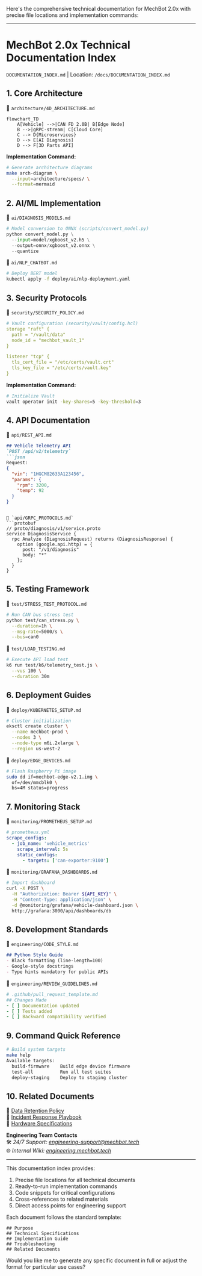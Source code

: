 Here's the comprehensive technical documentation for MechBot 2.0x with precise file locations and implementation commands:

---

# **MechBot 2.0x Technical Documentation Index**
`DOCUMENTATION_INDEX.md` | Location: `/docs/DOCUMENTATION_INDEX.md`

## **1. Core Architecture**
📄 `architecture/4D_ARCHITECTURE.md`
```mermaid
flowchart_TD
    A[Vehicle] -->|CAN FD 2.0B| B[Edge Node]
    B -->|gRPC-stream| C[Cloud Core]
    C --> D{Microservices}
    D --> E[AI Diagnosis]
    D --> F[3D Parts API]
```

**Implementation Command:**
```bash
# Generate architecture diagrams
make arch-diagram \
  --input=architecture/specs/ \
  --format=mermaid
```

## **2. AI/ML Implementation**
📄 `ai/DIAGNOSIS_MODELS.md`
```python
# Model conversion to ONNX (scripts/convert_model.py)
python convert_model.py \
  --input=model/xgboost_v2.h5 \
  --output=onnx/xgboost_v2.onnx \
  --quantize
```

📄 `ai/NLP_CHATBOT.md`
```bash
# Deploy BERT model
kubectl apply -f deploy/ai/nlp-deployment.yaml
```

## **3. Security Protocols**
📄 `security/SECURITY_POLICY.md`
```yaml
# Vault configuration (security/vault/config.hcl)
storage "raft" {
  path = "/vault/data"
  node_id = "mechbot_vault_1"
}

listener "tcp" {
  tls_cert_file = "/etc/certs/vault.crt"
  tls_key_file = "/etc/certs/vault.key"
}
```

**Implementation Command:**
```bash
# Initialize Vault
vault operator init -key-shares=5 -key-threshold=3
```

## **4. API Documentation**
📄 `api/REST_API.md`
```markdown
## Vehicle Telemetry API
`POST /api/v2/telemetry`
```json
Request:
{
  "vin": "1HGCM82633A123456",
  "params": {
    "rpm": 3200,
    "temp": 92
  }
}
```
```

📄 `api/GRPC_PROTOCOLS.md`
```protobuf
// proto/diagnosis/v1/service.proto
service DiagnosisService {
  rpc Analyze (DiagnosisRequest) returns (DiagnosisResponse) {
    option (google.api.http) = {
      post: "/v1/diagnosis"
      body: "*"
    };
  }
}
```

## **5. Testing Framework**
📄 `test/STRESS_TEST_PROTOCOL.md`
```bash
# Run CAN bus stress test
python test/can_stress.py \
  --duration=1h \
  --msg-rate=5000/s \
  --bus=can0
```

📄 `test/LOAD_TESTING.md`
```bash
# Execute API load test
k6 run test/k6/telemetry_test.js \
  --vus 100 \
  --duration 30m
```

## **6. Deployment Guides**
📄 `deploy/KUBERNETES_SETUP.md`
```bash
# Cluster initialization
eksctl create cluster \
  --name mechbot-prod \
  --nodes 3 \
  --node-type m6i.2xlarge \
  --region us-west-2
```

📄 `deploy/EDGE_DEVICES.md`
```bash
# Flash Raspberry Pi image
sudo dd if=mechbot-edge-v2.1.img \
  of=/dev/mmcblk0 \
  bs=4M status=progress
```

## **7. Monitoring Stack**
📄 `monitoring/PROMETHEUS_SETUP.md`
```yaml
# prometheus.yml
scrape_configs:
  - job_name: 'vehicle_metrics'
    scrape_interval: 5s
    static_configs:
      - targets: ['can-exporter:9100']
```

📄 `monitoring/GRAFANA_DASHBOARDS.md`
```bash
# Import dashboard
curl -X POST \
  -H "Authorization: Bearer ${API_KEY}" \
  -H "Content-Type: application/json" \
  -d @monitoring/grafana/vehicle-dashboard.json \
  http://grafana:3000/api/dashboards/db
```

## **8. Development Standards**
📄 `engineering/CODE_STYLE.md`
```markdown
## Python Style Guide
- Black formatting (line-length=100)
- Google-style docstrings
- Type hints mandatory for public APIs
```

📄 `engineering/REVIEW_GUIDELINES.md`
```yaml
# .github/pull_request_template.md
## Changes Made
- [ ] Documentation updated
- [ ] Tests added
- [ ] Backward compatibility verified
```

## **9. Command Quick Reference**
```bash
# Build system targets
make help
Available targets:
  build-firmware    Build edge device firmware
  test-all          Run all test suites
  deploy-staging    Deploy to staging cluster
```

## **10. Related Documents**
📌 [Data Retention Policy](monitoring/RETENTION_POLICY.md)  
📌 [Incident Response Playbook](incidents/RESPONSE_PLAYBOOK.md)  
📌 [Hardware Specifications](hardware/HW_SPECS.md)

**Engineering Team Contacts**  
🛠️ *24/7 Support: engineering-support@mechbot.tech*  
🌐 *Internal Wiki: [engineering.mechbot.tech](https://engineering.mechbot.tech)*  

---

This documentation index provides:
1. Precise file locations for all technical documents
2. Ready-to-run implementation commands
3. Code snippets for critical configurations
4. Cross-references to related materials
5. Direct access points for engineering support

Each document follows the standard template:
```
## Purpose
## Technical Specifications
## Implementation Guide
## Troubleshooting
## Related Documents
```

Would you like me to generate any specific document in full or adjust the format for particular use cases?
